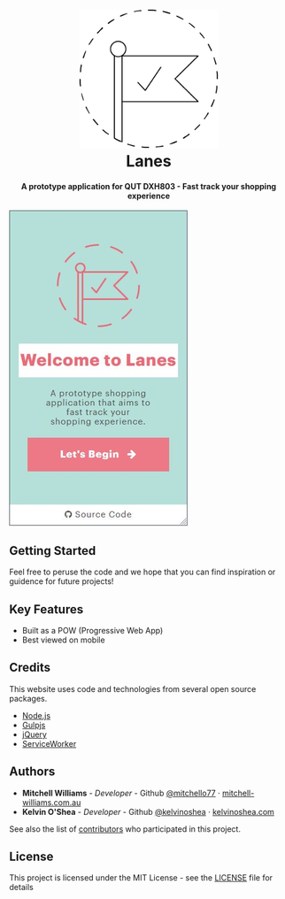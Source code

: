<h1 align="center">
  <br>
  <a href="https://lanes.mitchell-williams.com.au/"><img src="https://raw.githubusercontent.com/mitchello77/lanes/master/_readme-assets/logo.png" alt="Lanes" width="250"></a>
  <br>
  Lanes
  <br>
</h1>

<h4 align="center">A prototype application for QUT DXH803 - Fast track your shopping experience</h4>

![screenshot](https://github.com/mitchello77/lanes/blob/master/_readme-assets/home.JPG?raw=true)


## Getting Started
Feel free to peruse the code and we hope that you can find inspiration or guidence for future projects!

## Key Features

* Built as a POW (Progressive Web App)
* Best viewed on mobile

## Credits

This website uses code and technologies from several open source packages.

- [Node.js](https://nodejs.org/)
- [Gulpjs](https://gulpjs.com/)
- [jQuery](https://jquery.com/)
- [ServiceWorker](https://developers.google.com/web/fundamentals/primers/service-workers/)


## Authors

* **Mitchell Williams** - *Developer* - Github [@mitchello77](https://github.com/mitchello77) · [mitchell-williams.com.au](https://mitchell-williams.com.au)
* **Kelvin O'Shea** - *Developer* - Github [@kelvinoshea](https://github.com/kelvinoshea) · [kelvinoshea.com](http://kelvinoshea.com/)

See also the list of [contributors](https://github.com/mitchello77/lanes/contributors) who participated in this project.

## License

This project is licensed under the MIT License - see the [LICENSE](LICENSE) file for details
